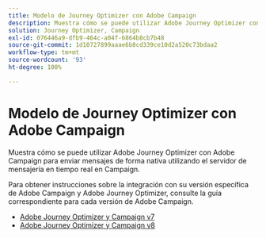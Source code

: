 ```yaml
---
title: Modelo de Journey Optimizer con Adobe Campaign
description: Muestra cómo se puede utilizar Adobe Journey Optimizer con Adobe Campaign para enviar mensajes de forma nativa utilizando el servidor de mensajería en tiempo real en Campaign
solution: Journey Optimizer, Campaign
exl-id: 076446a9-dfb9-464c-a04f-6864b8cb7b48
source-git-commit: 1d10727899aaae6b8cd339ce10d2a520c73bdaa2
workflow-type: tm+mt
source-wordcount: '93'
ht-degree: 100%

---
```


# Modelo de Journey Optimizer con Adobe Campaign

Muestra cómo se puede utilizar Adobe Journey Optimizer con Adobe Campaign para enviar mensajes de forma nativa utilizando el servidor de mensajería en tiempo real en Campaign.

Para obtener instrucciones sobre la integración con su versión específica de Adobe Campaign y Adobe Journey Optimizer, consulte la guía correspondiente para cada versión de Adobe Campaign.

* [Adobe Journey Optimizer y Campaign v7](ajo-and-campaign-v7.md)
* [Adobe Journey Optimizer y Campaign v8](ajo-and-campaign-v8.md)